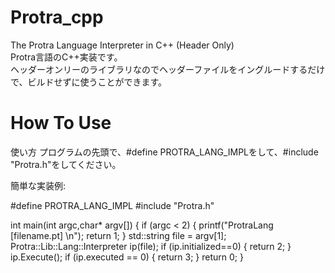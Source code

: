 # Protra_cpp
The Protra Language Interpreter in C++ (Header Only)   
Protra言語のC++実装です。  
ヘッダーオンリーのライブラリなのでヘッダーファイルをイングルードするだけで、ビルドせずに使うことができます。  

# How To Use
使い方
プログラムの先頭で、#define PROTRA_LANG_IMPLをして、#include "Protra.h"をしてください。

簡単な実装例:

#define PROTRA_LANG_IMPL
#include "Protra.h"

int main(int argc,char* argv[])
{
	if (argc < 2) {
		printf("ProtraLang [filename.pt]  \n");
		return 1;
	}
	std::string file = argv[1];
    Protra::Lib::Lang::Interpreter ip(file);
	if (ip.initialized==0) {
		return 2;
	}
	ip.Execute();
	if (ip.executed == 0) {
		return 3;
	}
	return 0;
}


